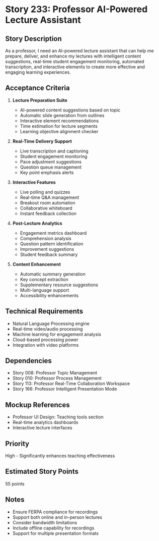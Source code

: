 # Story 233: Professor AI-Powered Lecture Assistant

## Story Description
As a professor, I need an AI-powered lecture assistant that can help me prepare, deliver, and enhance my lectures with intelligent content suggestions, real-time student engagement monitoring, automated transcription, and interactive elements to create more effective and engaging learning experiences.

## Acceptance Criteria
1. **Lecture Preparation Suite**
   - AI-powered content suggestions based on topic
   - Automatic slide generation from outlines
   - Interactive element recommendations
   - Time estimation for lecture segments
   - Learning objective alignment checker

2. **Real-Time Delivery Support**
   - Live transcription and captioning
   - Student engagement monitoring
   - Pace adjustment suggestions
   - Question queue management
   - Key point emphasis alerts

3. **Interactive Features**
   - Live polling and quizzes
   - Real-time Q&A management
   - Breakout room automation
   - Collaborative whiteboard
   - Instant feedback collection

4. **Post-Lecture Analytics**
   - Engagement metrics dashboard
   - Comprehension analysis
   - Question pattern identification
   - Improvement suggestions
   - Student feedback summary

5. **Content Enhancement**
   - Automatic summary generation
   - Key concept extraction
   - Supplementary resource suggestions
   - Multi-language support
   - Accessibility enhancements

## Technical Requirements
- Natural Language Processing engine
- Real-time video/audio processing
- Machine learning for engagement analysis
- Cloud-based processing power
- Integration with video platforms

## Dependencies
- Story 008: Professor Topic Management
- Story 010: Professor Process Management
- Story 113: Professor Real-Time Collaboration Workspace
- Story 166: Professor Intelligent Presentation Mode

## Mockup References
- Professor UI Design: Teaching tools section
- Real-time analytics dashboards
- Interactive lecture interfaces

## Priority
High - Significantly enhances teaching effectiveness

## Estimated Story Points
55 points

## Notes
- Ensure FERPA compliance for recordings
- Support both online and in-person lectures
- Consider bandwidth limitations
- Include offline capability for recordings
- Support for multiple presentation formats
